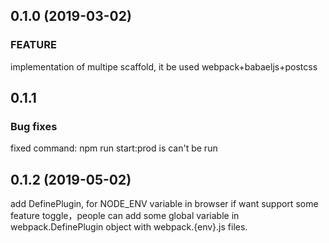 ## 0.1.0 (2019-03-02)  
### FEATURE  
implementation of multipe scaffold, it be used webpack+babaeljs+postcss

## 0.1.1  
### Bug fixes  
fixed command: npm run start:prod is can't be run

## 0.1.2 (2019-05-02)
add DefinePlugin, for NODE_ENV variable in browser
if want support some feature toggle，people can add some global variable in webpack.DefinePlugin object with webpack.{env}.js files.
